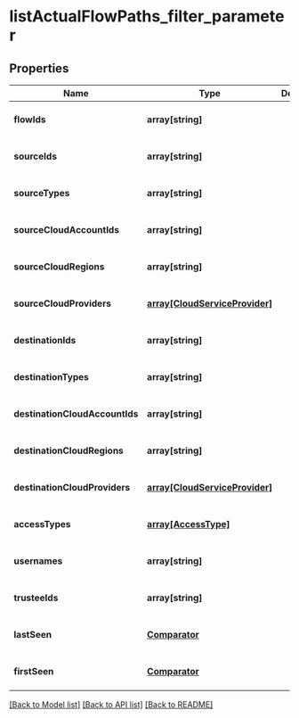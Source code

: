 # listActualFlowPaths_filter_parameter

## Properties
Name | Type | Description | Notes
------------ | ------------- | ------------- | -------------
**flowIds** | **array[string]** |  | [optional] [default to null]
**sourceIds** | **array[string]** |  | [optional] [default to null]
**sourceTypes** | **array[string]** |  | [optional] [default to null]
**sourceCloudAccountIds** | **array[string]** |  | [optional] [default to null]
**sourceCloudRegions** | **array[string]** |  | [optional] [default to null]
**sourceCloudProviders** | [**array[CloudServiceProvider]**](CloudServiceProvider.md) |  | [optional] [default to null]
**destinationIds** | **array[string]** |  | [optional] [default to null]
**destinationTypes** | **array[string]** |  | [optional] [default to null]
**destinationCloudAccountIds** | **array[string]** |  | [optional] [default to null]
**destinationCloudRegions** | **array[string]** |  | [optional] [default to null]
**destinationCloudProviders** | [**array[CloudServiceProvider]**](CloudServiceProvider.md) |  | [optional] [default to null]
**accessTypes** | [**array[AccessType]**](AccessType.md) |  | [optional] [default to null]
**usernames** | **array[string]** |  | [optional] [default to null]
**trusteeIds** | **array[string]** |  | [optional] [default to null]
**lastSeen** | [**Comparator**](Comparator.md) |  | [optional] [default to null]
**firstSeen** | [**Comparator**](Comparator.md) |  | [optional] [default to null]

[[Back to Model list]](../README.md#documentation-for-models) [[Back to API list]](../README.md#documentation-for-api-endpoints) [[Back to README]](../README.md)


